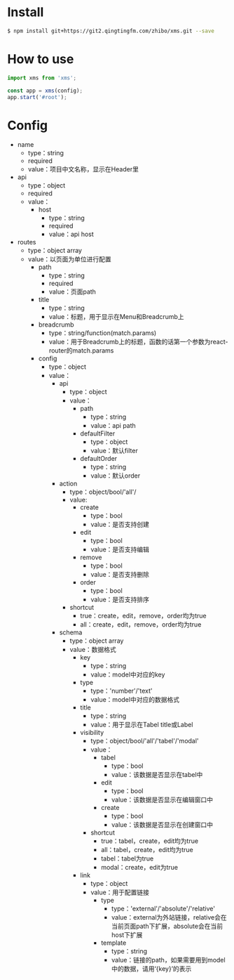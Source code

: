 # Install
```bash
$ npm install git+https://git2.qingtingfm.com/zhibo/xms.git --save
```

# How to use
```javascript
import xms from 'xms';

const app = xms(config);
app.start('#root');
```

# Config
* name
    * type：string
    * required
    * value：项目中文名称，显示在Header里
* api
    * type：object
    * required
    * value：
        * host
            * type：string
            * required
            * value：api host
* routes
    * type：object array
    * value：以页面为单位进行配置
        * path
            * type：string
            * required
            * value：页面path
        * title
            * type：string
            * value：标题，用于显示在Menu和Breadcrumb上
        * breadcrumb
            * type：string/function(match.params)
            * value：用于Breadcrumb上的标题，函数的话第一个参数为react-router的match.params
        * config
            * type：object
            * value：
                * api
                    * type：object
                    * value：
                        * path
                            * type：string
                            * value：api path
                        * defaultFilter
                            * type：object
                            * value：默认filter
                        * defaultOrder
                            * type：string
                            * value：默认order
                * action
                    * type：object/bool/'all'/
                    * value:
                        * create
                            * type：bool
                            * value：是否支持创建
                        * edit
                            * type：bool
                            * value：是否支持编辑
                        * remove
                            * type：bool
                            * value：是否支持删除
                        * order
                            * type：bool
                            * value：是否支持排序
                    *  shortcut
                        * true：create，edit，remove，order均为true
                        * all：create，edit，remove，order均为true
                * schema
                    * type：object array
                    * value：数据格式
                        * key
                            * type：string
                            * value：model中对应的key
                        * type
                            * type：'number'/'text' 
                            * value：model中对应的数据格式
                        * title
                            * type：string
                            * value：用于显示在Tabel title或Label
                        * visibility
                            * type：object/bool/'all'/'tabel'/'modal'
                            * value：
                                * tabel
                                    * type：bool
                                    * value：该数据是否显示在tabel中
                                * edit
                                    * type：bool
                                    * value：该数据是否显示在编辑窗口中
                                * create
                                    * type：bool
                                    * value：该数据是否显示在创建窗口中
                            *  shortcut
                                * true：tabel，create，edit均为true
                                * all：tabel，create，edit均为true
                                * tabel：tabel为true
                                * modal：create，edit为true
                        * link
                            * type：object
                            * value：用于配置链接
                                * type 
                                    * type：'external'/'absolute'/'relative'
                                    * value：external为外站链接，relative会在当前页面path下扩展，absolute会在当前host下扩展
                                * template
                                    * type：string
                                    * value：链接的path，如果需要用到model中的数据，请用‘{key}’的表示

